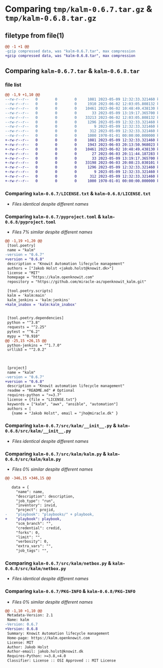 # Comparing `tmp/kalm-0.6.7.tar.gz` & `tmp/kalm-0.6.8.tar.gz`

## filetype from file(1)

```diff
@@ -1 +1 @@
-gzip compressed data, was "kalm-0.6.7.tar", max compression
+gzip compressed data, was "kalm-0.6.8.tar", max compression
```

## Comparing `kalm-0.6.7.tar` & `kalm-0.6.8.tar`

### file list

```diff
@@ -1,9 +1,10 @@
--rw-r--r--   0        0        0     1081 2023-05-09 12:32:33.321460 kalm-0.6.7/LICENSE.txt
--rw-r--r--   0        0        0     1910 2023-06-02 12:03:05.808132 kalm-0.6.7/pyproject.toml
--rw-r--r--   0        0        0    10461 2023-06-02 10:48:49.438130 kalm-0.6.7/src/kalm/__init__.py
--rw-r--r--   0        0        0       33 2023-05-09 13:19:17.365700 kalm-0.6.7/src/kalm/jenkins.py
--rw-r--r--   0        0        0    33213 2023-06-02 12:03:05.808132 kalm-0.6.7/src/kalm/kalm.py
--rw-r--r--   0        0        0     1296 2023-05-09 12:32:33.321460 kalm-0.6.7/src/kalm/netbox.py
--rw-r--r--   0        0        0        9 2023-05-09 12:32:33.321460 kalm-0.6.7/src/kalm/package_data.dat
--rw-r--r--   0        0        0      312 2023-05-09 12:32:33.321460 kalm-0.6.7/src/kalm/toolbox.py
--rw-r--r--   0        0        0     1000 1970-01-01 00:00:00.000000 kalm-0.6.7/PKG-INFO
+-rw-r--r--   0        0        0     1081 2023-05-09 12:32:33.321460 kalm-0.6.8/LICENSE.txt
+-rw-r--r--   0        0        0     1943 2023-06-03 20:13:50.968023 kalm-0.6.8/pyproject.toml
+-rw-r--r--   0        0        0    10461 2023-06-02 10:48:49.438130 kalm-0.6.8/src/kalm/__init__.py
+-rw-r--r--   0        0        0       27 2023-06-03 20:11:44.187283 kalm-0.6.8/src/kalm/inabox.py
+-rw-r--r--   0        0        0       33 2023-05-09 13:19:17.365700 kalm-0.6.8/src/kalm/jenkins.py
+-rw-r--r--   0        0        0    33198 2023-06-03 20:08:23.030101 kalm-0.6.8/src/kalm/kalm.py
+-rw-r--r--   0        0        0     1296 2023-05-09 12:32:33.321460 kalm-0.6.8/src/kalm/netbox.py
+-rw-r--r--   0        0        0        9 2023-05-09 12:32:33.321460 kalm-0.6.8/src/kalm/package_data.dat
+-rw-r--r--   0        0        0      312 2023-05-09 12:32:33.321460 kalm-0.6.8/src/kalm/toolbox.py
+-rw-r--r--   0        0        0     1000 1970-01-01 00:00:00.000000 kalm-0.6.8/PKG-INFO
```

### Comparing `kalm-0.6.7/LICENSE.txt` & `kalm-0.6.8/LICENSE.txt`

 * *Files identical despite different names*

### Comparing `kalm-0.6.7/pyproject.toml` & `kalm-0.6.8/pyproject.toml`

 * *Files 7% similar despite different names*

```diff
@@ -1,19 +1,20 @@
 [tool.poetry]
 name = "kalm"
-version = "0.6.7"
+version = "0.6.8"
 description = "Knowit Automation lifecycle management"
 authors = ["Jakob Holst <jakob.holst@knowit.dk>"]
 license = "MIT"
 homepage = "https://kalm.openknowit.com"
 repository = "https://github.com/miracle-as/openknowit_kalm.git"
 
 [tool.poetry.scripts]
 kalm = 'kalm:main'
 kalm_jenkins = 'kalm:jenkins'
+kalm_inabox = 'kalm:kalm_inabox'
 
 
 [tool.poetry.dependencies]
 python = "^3.8"
 requests = "^2.25"
 pytest = "^6.2"
 mypy = "^0.910"
@@ -25,15 +26,15 @@
 python-jenkins = "^1.7.0"
 urllib3 = "^2.0.2"
 
 
 
 [project]
 name = "kalm"  
-version = "0.6.7" 
+version = "0.6.8" 
 description = "Knowit automation lifecycle management"
 readme = "README.md" # Optional
 requires-python = ">=3.7"
 license = {file = "LICENSE.txt"}
 keywords = ["kalm", "awx", "ansible", "automation"]  
 authors = [
   {name = "Jakob Holst", email = "jho@miracle.dk" }
```

### Comparing `kalm-0.6.7/src/kalm/__init__.py` & `kalm-0.6.8/src/kalm/__init__.py`

 * *Files identical despite different names*

### Comparing `kalm-0.6.7/src/kalm/kalm.py` & `kalm-0.6.8/src/kalm/kalm.py`

 * *Files 0% similar despite different names*

```diff
@@ -346,15 +346,15 @@
 
   data = {
     "name": name,
     "description": description,
     "job_type": "run",
     "inventory": invid,
     "project": projid,
-    "playbook": "playbooks/" + playbook,
+    "playbook": playbook,
     "scm_branch": "",
     "credential": credid,
     "forks": 0,
     "limit": "",
     "verbosity": 0,
     "extra_vars": "",
     "job_tags": "",
```

### Comparing `kalm-0.6.7/src/kalm/netbox.py` & `kalm-0.6.8/src/kalm/netbox.py`

 * *Files identical despite different names*

### Comparing `kalm-0.6.7/PKG-INFO` & `kalm-0.6.8/PKG-INFO`

 * *Files 0% similar despite different names*

```diff
@@ -1,10 +1,10 @@
 Metadata-Version: 2.1
 Name: kalm
-Version: 0.6.7
+Version: 0.6.8
 Summary: Knowit Automation lifecycle management
 Home-page: https://kalm.openknowit.com
 License: MIT
 Author: Jakob Holst
 Author-email: jakob.holst@knowit.dk
 Requires-Python: >=3.8,<4.0
 Classifier: License :: OSI Approved :: MIT License
```

